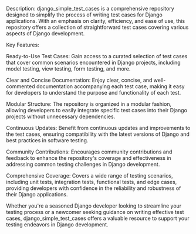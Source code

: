 Description:
django_simple_test_cases is a comprehensive repository designed to simplify the process of writing test cases for Django applications. With an emphasis on clarity, efficiency, and ease of use, this repository offers a collection of straightforward test cases covering various aspects of Django development.

Key Features:

Ready-to-Use Test Cases: Gain access to a curated selection of test cases that cover common scenarios encountered in Django projects, including model testing, view testing, form testing, and more.

Clear and Concise Documentation: Enjoy clear, concise, and well-commented documentation accompanying each test case, making it easy for developers to understand the purpose and functionality of each test.

Modular Structure: The repository is organized in a modular fashion, allowing developers to easily integrate specific test cases into their Django projects without unnecessary dependencies.

Continuous Updates: Benefit from continuous updates and improvements to the test cases, ensuring compatibility with the latest versions of Django and best practices in software testing.

Community Contributions: Encourages community contributions and feedback to enhance the repository's coverage and effectiveness in addressing common testing challenges in Django development.

Comprehensive Coverage: Covers a wide range of testing scenarios, including unit tests, integration tests, functional tests, and edge cases, providing developers with confidence in the reliability and robustness of their Django applications.

Whether you're a seasoned Django developer looking to streamline your testing process or a newcomer seeking guidance on writing effective test cases, django_simple_test_cases offers a valuable resource to support your testing endeavors in Django development.
